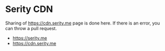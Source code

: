 # Serity CDN
Sharing of https://cdn.serity.me page is done here. If there is an error, you can throw a pull request.

- https://serity.me<br />
- https://cdn.serity.me<br />
